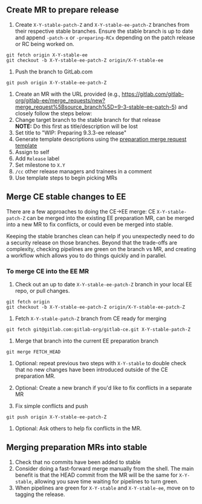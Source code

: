 ## Create MR to prepare release

1. Create `X-Y-stable-patch-Z` and `X-Y-stable-ee-patch-Z` branches from their respective stable branches. Ensure the stable branch is up to date and append `-patch-x` or `-preparing-RCx` depending on the patch release or RC being worked on.
```
git fetch origin X-Y-stable-ee
git checkout -b X-Y-stable-ee-patch-Z origin/X-Y-stable-ee
```

1. Push the branch to GitLab.com
```
git push origin X-Y-stable-ee-patch-Z
```

1. Create an MR with the URL provided (e.g., https://gitlab.com/gitlab-org/gitlab-ee/merge_requests/new?merge_request%5Bsource_branch%5D=9-3-stable-ee-patch-5) and closely follow the steps below:
  1. Change target branch to the stable branch for that release  
     **NOTE:** Do this first as title/description will be lost
  1. Set title to "WIP: Preparing 9.3.3-ee release"
  1. Generate template descriptions using the [preparation merge request template](../templates/preparation_merge_request.md.erb)
  1. Assign to self
  1. Add `Release` label
  1. Set milestone to `X.Y`
  1. `/cc` other release managers and trainees in a comment
  1. Use template steps to begin picking MRs

## Merge CE stable changes to EE

There are a few approaches to doing the CE->EE merge: CE `X-Y-stable-patch-Z` can be merged into the existing EE preparation MR, can be merged into a new MR to fix conflicts, or could even be merged into stable.

Keeping the stable branches clean can help if you unexpectedly need to do a security release on those branches. Beyond that the trade-offs are complexity, checking pipelines are green on the branch vs MR, and creating a workflow which allows you to do things quickly and in parallel.

### To merge CE into the EE MR

1. Check out an up to date  `X-Y-stable-ee-patch-Z` branch in your local EE repo, or pull changes.
```
git fetch origin
git checkout -b X-Y-stable-ee-patch-Z origin/X-Y-stable-ee-patch-Z
```

1. Fetch `X-Y-stable-patch-Z` branch from CE ready for merging
```
git fetch git@gitlab.com:gitlab-org/gitlab-ce.git X-Y-stable-patch-Z
```

1. Merge that branch into the current EE preparation branch
```
git merge FETCH_HEAD
```

1. Optional: repeat previous two steps with `X-Y-stable` to double check that no new changes have been introduced outside of the CE preparation MR.

1. Optional: Create a new branch if you'd like to fix conflicts in a separate MR

1. Fix simple conflicts and push
```
git push origin X-Y-stable-ee-patch-Z
```

1. Optional: Ask others to help fix conflicts in the MR.

## Merging preparation MRs into stable

1. Check that no commits have been added to stable
1. Consider doing a fast-forward merge manually from the shell. The main benefit is that the HEAD commit from the MR will be the same for `X-Y-stable`, allowing you save time waiting for pipelines to turn green.
1. When pipelines are green for `X-Y-stable` and `X-Y-stable-ee`, move on to tagging the release.

